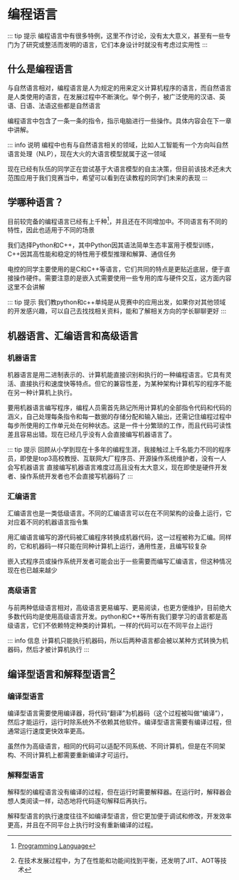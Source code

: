 # 编程语言

::: tip 提示
编程语言中有很多特例，这里不作讨论，没有太大意义，甚至有一些专门为了研究或整活而发明的语言，它们本身设计时就没有考虑过实用性
:::

## 什么是编程语言

与自然语言相对，编程语言是人为规定的用来定义计算机程序的语言，而自然语言是人类使用的语言，在发展过程中不断演化。举个例子，被广泛使用的汉语、英语、日语、法语这些都是自然语言

编程语言中包含了一条一条的指令，指示电脑进行一些操作。具体内容会在下一章中讲解。

::: info 说明
编程中也有与自然语言相关的领域，比如人工智能有一个方向叫自然语言处理（NLP），现在大火的大语言模型就属于这一领域

现在已经有队伍的同学正在尝试基于大语言模型的自主决策，但目前该技术还未大范围应用于我们竞赛当中，希望可以看到在读教程的同学们未来的表现
:::

## 学哪种语言？
目前较完备的编程语言已经有上千种[^1]，并且还在不同增加中。不同语言有不同的特性，因此也适用于不同的场景

[^1]: [Programming Language](https://en.wikipedia.org/wiki/Programming_language)

我们选择Python和C++，其中Python因其语法简单生态丰富用于模型训练，C++因其高性能和稳定的特性用于模型推理和解算、通信任务

电控的同学主要使用的是C和C++等语言，它们共同的特点是更贴近底层，便于直接操作硬件。需要注意的是嵌入式需要使用一些专用的库与硬件交互，这方面内容这里不会讲解

::: tip 提示
我们教python和c++单纯是从竞赛中的应用出发，如果你对其他领域的开发感兴趣，可以自己去找找相关资料，能和了解相关方向的学长聊聊更好
:::

## 机器语言、汇编语言和高级语言
### 机器语言
机器语言是用二进制表示的、计算机能直接识别和执行的一种编程语言。它具有灵活、直接执行和速度快等特点。但它的兼容性差，为某种架构计算机写的程序不能在另一种计算机上执行。

要用机器语言编写程序，编程人员需首先熟记所用计算机的全部指令代码和代码的涵义，自己处理每条指令和每一数据的存储分配和输入输出，还需记住编程过程中每步所使用的工作单元处在何种状态。这是一件十分繁琐的工作，而且代码可读性差且容易出错。现在已经几乎没有人会直接编写机器语言了。

::: tip 提示
回顾从小学到现在十多年的编程生涯，我接触过上千名能力不同的程序员，即使是top3高校教授、互联网大厂程序员、开源操作系统维护者，没有一人会写机器语言
直接编写机器语言难度过高且没有太大意义，现在即使是硬件开发者、操作系统开发者也不会直接写机器码了
:::

### 汇编语言
汇编语言也是一类低级语言。不同的汇编语言可以在在不同架构的设备上运行，它对应着不同的机器语言指令集

用汇编语言编写的源代码被汇编程序转换成机器代码，这一过程被称为汇编。同样的，它和机器码一样只能在同种计算机上运行，通用性差，且编写较复杂

嵌入式程序员或操作系统开发者可能会出于一些需要而编写汇编语言，但这种情况现在也已越来越少

### 高级语言
与前两种低级语言相对，高级语言更易编写、更易阅读，也更方便维护，目前绝大多数代码均是使用高级语言开发。python和C++等所有我们要学习的语言都是高级语言，它们不依赖特定种类的计算机，一样的代码可以在不同平台上运行

::: info 信息
计算机只能执行机器码，所以后两种语言都会被以某种方式转换为机器码，然后才被计算机执行
:::

## 编译型语言和解释型语言[^2]

[^2]: 在技术发展过程中，为了在性能和功能间找到平衡，还发明了JIT、AOT等技术

### 编译型语言
编译型语言需要使用编译器，将代码“翻译”为机器码（这个过程被叫做“编译”），然后才能运行，运行时除系统外不依赖其他软件。编译型语言需要有编译过程，但通常运行速度更快效率更高。

虽然作为高级语言，相同的代码可以适配不同系统、不同计算机，但是在不同架构、不同计算机上都需要重新编译才可运行。

### 解释型语言
解释型的编程语言没有编译的过程，但在运行时需要解释器。在运行时，解释器会想人类阅读一样，动态地将代码逐句解释后再执行。

解释型语言的执行速度往往不如编译型语言，但它更加便于调试和修改，开发效率更高，并且在不同平台上执行时没有重新编译的过程。
